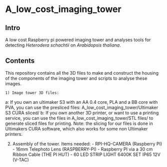 # A_low_cost_imaging_tower
## Intro
A low cost Raspberry pi powered imaging tower and analyses tools for detecting *Heterodera schachtii* on *Arabidopsis thaliana*.

## Contents
This repository contains all the 3D files to make and construct the housing of the components of the imaging tower and scripts to analyse these images. 

	1) Image tower 3D files:
  a: If you own an ultimaker S3 with an AA 0.4 core, PLA and a BB core with PVA, you can use the presliced files: A_low_cost_imaging_tower/Ultimaker S3 CURA sliced/
  b: If you own another 3D printer, or want to use a printing service, you can use the files in A_low_cost_imaging_tower/STL files/ to generate sliced files for printing. 
  Note: the slicing for our files is done in Ultimakers CURA software, which also works for some non Ultimaker printers.
  
  2) Assembly of the tower. 
    Items needed:
    -   RPI-HQ-CAMERA (Raspberry PI)
    -   16mm Telephoto Lens (RASPBERRY-PI)
    -   Raspberry PI via a 30 cm Ribbon Cable (THE PI HUT)
    -   60 LED STRIP LIGHT 6400K SET IP65 12V (V-TAC) 
    
  
